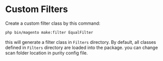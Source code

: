 # Custom Filters

Create a custom filter class by this command:

```sh
php bin/magento make:filter EqualFilter
```

this will generate a filter class in `Filters` directory. By default, all classes defined in `Filters` directory are loaded into the package. you can change scan folder location in purity config file.
